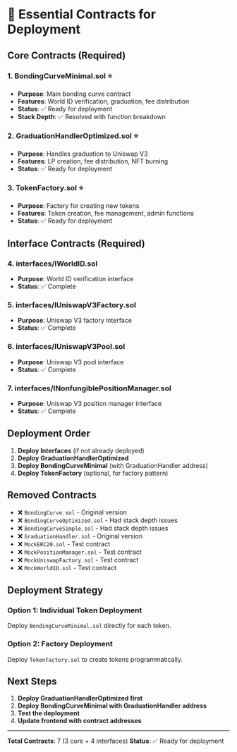 # 🚀 Essential Contracts for Deployment

## **Core Contracts (Required)**

### 1. **BondingCurveMinimal.sol** ⭐
- **Purpose**: Main bonding curve contract
- **Features**: World ID verification, graduation, fee distribution
- **Status**: ✅ Ready for deployment
- **Stack Depth**: ✅ Resolved with function breakdown

### 2. **GraduationHandlerOptimized.sol** ⭐
- **Purpose**: Handles graduation to Uniswap V3
- **Features**: LP creation, fee distribution, NFT burning
- **Status**: ✅ Ready for deployment

### 3. **TokenFactory.sol** ⭐
- **Purpose**: Factory for creating new tokens
- **Features**: Token creation, fee management, admin functions
- **Status**: ✅ Ready for deployment

## **Interface Contracts (Required)**

### 4. **interfaces/IWorldID.sol**
- **Purpose**: World ID verification interface
- **Status**: ✅ Complete

### 5. **interfaces/IUniswapV3Factory.sol**
- **Purpose**: Uniswap V3 factory interface
- **Status**: ✅ Complete

### 6. **interfaces/IUniswapV3Pool.sol**
- **Purpose**: Uniswap V3 pool interface
- **Status**: ✅ Complete

### 7. **interfaces/INonfungiblePositionManager.sol**
- **Purpose**: Uniswap V3 position manager interface
- **Status**: ✅ Complete

## **Deployment Order**

1. **Deploy Interfaces** (if not already deployed)
2. **Deploy GraduationHandlerOptimized**
3. **Deploy BondingCurveMinimal** (with GraduationHandler address)
4. **Deploy TokenFactory** (optional, for factory pattern)

## **Removed Contracts**

- ❌ `BondingCurve.sol` - Original version
- ❌ `BondingCurveOptimized.sol` - Had stack depth issues
- ❌ `BondingCurveSimple.sol` - Had stack depth issues
- ❌ `GraduationHandler.sol` - Original version
- ❌ `MockERC20.sol` - Test contract
- ❌ `MockPositionManager.sol` - Test contract
- ❌ `MockUniswapFactory.sol` - Test contract
- ❌ `MockWorldID.sol` - Test contract

## **Deployment Strategy**

### **Option 1: Individual Token Deployment**
Deploy `BondingCurveMinimal.sol` directly for each token.

### **Option 2: Factory Deployment**
Deploy `TokenFactory.sol` to create tokens programmatically.

## **Next Steps**

1. **Deploy GraduationHandlerOptimized first**
2. **Deploy BondingCurveMinimal with GraduationHandler address**
3. **Test the deployment**
4. **Update frontend with contract addresses**

---

**Total Contracts**: 7 (3 core + 4 interfaces)
**Status**: ✅ Ready for deployment
